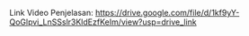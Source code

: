 Link Video Penjelasan: https://drive.google.com/file/d/1kf9yY-QoGlpvi_LnSSslr3KldEzfKeIm/view?usp=drive_link
